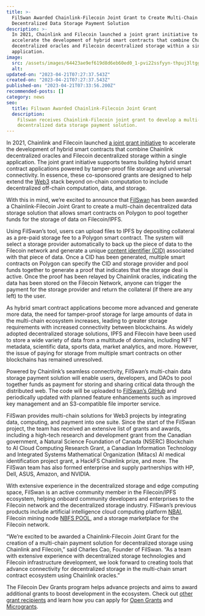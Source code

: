 ```yaml
---
title: >-
  FilSwan Awarded Chainlink-Filecoin Joint Grant to Create Multi-Chain
  Decentralized Data Storage Payment Solution
description: >-
  In 2021, Chainlink and Filecoin launched a joint grant initiative to
  accelerate the development of hybrid smart contracts that combine Chainlink
  decentralized oracles and Filecoin decentralized storage within a single
  application.
image:
  src: /assets/images/64423ae9ef619d8d6eb60ed0_1-pvi22ssfyyn-thpuj3ltgg.png
  alt:
updated-on: "2023-04-21T07:27:37.543Z"
created-on: "2023-04-21T07:27:37.543Z"
published-on: "2023-04-21T07:33:56.200Z"
recommended-posts: []
category: news
seo:
  title: Filswan Awarded Chainlink-Filecoin Joint Grant
  description:
    Filswan receives Chainlink-Filecoin joint grant to develop a multi-chain
    decentralized data storage payment solution.
---
```


In 2021, Chainlink and Filecoin launched [a joint grant initiative](https://blog.chain.link/announcing-the-chainlink-and-filecoin-joint-grant-program/) to accelerate the development of hybrid smart contracts that combine Chainlink decentralized oracles and Filecoin decentralized storage within a single application. The joint grant initiative supports teams building hybrid smart contract applications powered by tamper-proof file storage and universal connectivity. In essence, these co-sponsored grants are designed to help extend the [Web3](https://blog.chain.link/web3/) stack beyond on-chain computation to include decentralized off-chain computation, data, and storage.

With this in mind, we’re excited to announce that [FilSwan](https://www.filswan.com/) has been awarded a Chainlink-Filecoin Joint Grant to create a multi-chain decentralized data storage solution that allows smart contracts on Polygon to pool together funds for the storage of data on Filecoin/IPFS.

Using FilSwan’s tool, users can upload files to IPFS by depositing collateral as a pre-paid storage fee to a Polygon smart contract. The system will select a storage provider automatically to back up the piece of data to the Filecoin network and generate a unique [content identifier (CID)](https://spec.filecoin.io/#section-glossary.cid) associated with that piece of data. Once a CID has been generated, multiple smart contracts on Polygon can specify the CID and storage provider and pool funds together to generate a proof that indicates that the storage deal is active. Once the proof has been relayed by Chainlink oracles, indicating the data has been stored on the Filecoin Network, anyone can trigger the payment for the storage provider and return the collateral (if there are any left) to the user.

As hybrid smart contract applications become more advanced and generate more data, the need for tamper-proof storage for large amounts of data in the multi-chain ecosystem increases, leading to greater storage requirements with increased connectivity between blockchains. As widely adopted decentralized storage solutions, IPFS and Filecoin have been used to store a wide variety of data from a multitude of domains, including NFT metadata, scientific data, sports data, market analytics, and more. However, the issue of paying for storage from multiple smart contracts on other blockchains has remained unresolved.

Powered by Chainlink’s seamless connectivity, FilSwan’s multi-chain data storage payment solution will enable users, developers, and DAOs to pool together funds as payment for storing and sharing critical data through the distributed web. The code will be uploaded to [FilSwan’s GitHub](https://github.com/filswan/) and periodically updated with planned feature enhancements such as improved key management and an S3-compatible file importer service.

FilSwan provides multi-chain solutions for Web3 projects by integrating data, computing, and payment into one suite. Since the start of the FilSwan project, the team has received an extensive list of grants and awards, including a high-tech research and development grant from the Canadian government, a Natural Science Foundation of Canada (NSERC) Blockchain to AI Cloud Computing Research Grant, a Canadian Information Technology and Integrated Systems Mathematical Organization (Mitacs) AI medical identification project grant, a HackFS Chainlink prize, and more. The FilSwan team has also formed enterprise and supply partnerships with HP, Dell, ASUS, Amazon, and NVIDIA.

With extensive experience in the decentralized storage and edge computing space, FilSwan is an active community member in the Filecoin/IPFS ecosystem, helping onboard community developers and enterprises to the Filecoin network and the decentralized storage industry. FilSwan’s previous products include artificial intelligence cloud computing platform [NBAI](https://nbai.io/), Filecoin mining node [NBFS POOL](https://nbfspool.com/#/), and a storage marketplace for the Filecoin network.

“We’re excited to be awarded a Chainlink-Filecoin Joint Grant for the creation of a multi-chain payment solution for decentralized storage using Chainlink and Filecoin,” said Charles Cao, Founder of FilSwan. “As a team with extensive experience with decentralized storage technologies and Filecoin infrastructure development, we look forward to creating tools that advance connectivity for decentralized storage in the multi-chain smart contract ecosystem using Chainlink oracles.”

The Filecoin Dev Grants program helps advance projects and aims to award additional grants to boost development in the ecosystem. Check out [other grant recipients](https://filecoinfoundation.medium.com/wave-11-dev-grant-recipients-ddc60c0b426c) and learn how you can apply for [Open Grants](https://github.com/filecoin-project/devgrants/blob/master/open-grants/README.md) and [Microgrants](https://github.com/filecoin-project/devgrants/blob/master/microgrants/microgrants.md).
